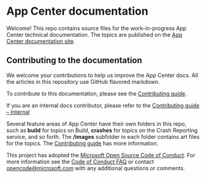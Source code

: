 # App Center documentation

Welcome! This repo contains source files for the work-in-progress App Center technical documentation. The topics are published on the [App Center documentation site](https://docs.microsoft.com/appcenter).

## Contributing to the documentation

We welcome your contributions to help us improve the App Center docs. All the articles in this repository use GitHub flavored markdown.

To contribute to this documentation, please see the [Contributing guide](CONTRIBUTING.md).

If you are an internal docs contributor, please refer to the [Contributing guide – Internal](CONTRIBUTING-INTERNAL.md)

Several feature areas of App Center have their own folders in this repo, such as **build** for topics on Build, **crashes** for topics on the Crash Reporting service, and so forth. The **/images** subfolder in each folder contains art files for the topics. The [Contributing guide](CONTRIBUTING.md) has more information.

This project has adopted the [Microsoft Open Source Code of Conduct](https://opensource.microsoft.com/codeofconduct/). For more information see the [Code of Conduct FAQ](https://opensource.microsoft.com/codeofconduct/faq/) or contact [opencode@microsoft.com](mailto:opencode@microsoft.com) with any additional questions or comments.
